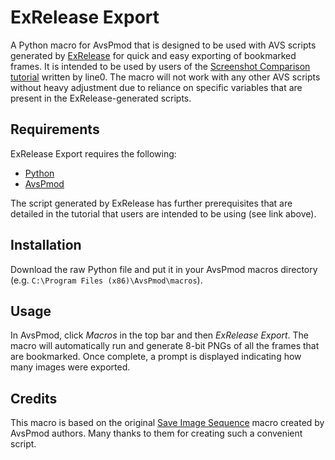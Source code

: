 ExRelease Export
================
A Python macro for AvsPmod that is designed to be used with AVS scripts generated by [ExRelease](https://github.com/line0/ExRelease) for quick and easy exporting of bookmarked frames. It is intended to be used by users of the [Screenshot Comparison tutorial](http://forums.bakabt.me/index.php?topic=38998.0) written by line0. The macro will not work with any other AVS scripts without heavy adjustment due to reliance on specific variables that are present in the ExRelease-generated scripts.

Requirements
------------
ExRelease Export requires the following:

* [Python](http://www.python.org/)
* [AvsPmod](https://github.com/AvsPmod/AvsPmod)

The script generated by ExRelease has further prerequisites that are detailed in the tutorial that users are intended to be using (see link above).

Installation
------------
Download the raw Python file and put it in your AvsPmod macros directory (e.g. `C:\Program Files (x86)\AvsPmod\macros`).

Usage
-----
In AvsPmod, click *Macros* in the top bar and then *ExRelease Export*. The macro will automatically run and generate 8-bit PNGs of all the frames that are bookmarked. Once complete, a prompt is displayed indicating how many images were exported.

Credits
-------
This macro is based on the original [Save Image Sequence](https://github.com/AvsPmod/AvsPmod/blob/master/macros/Save%20Image%20Sequence.py) macro created by AvsPmod authors. Many thanks to them for creating such a convenient script.